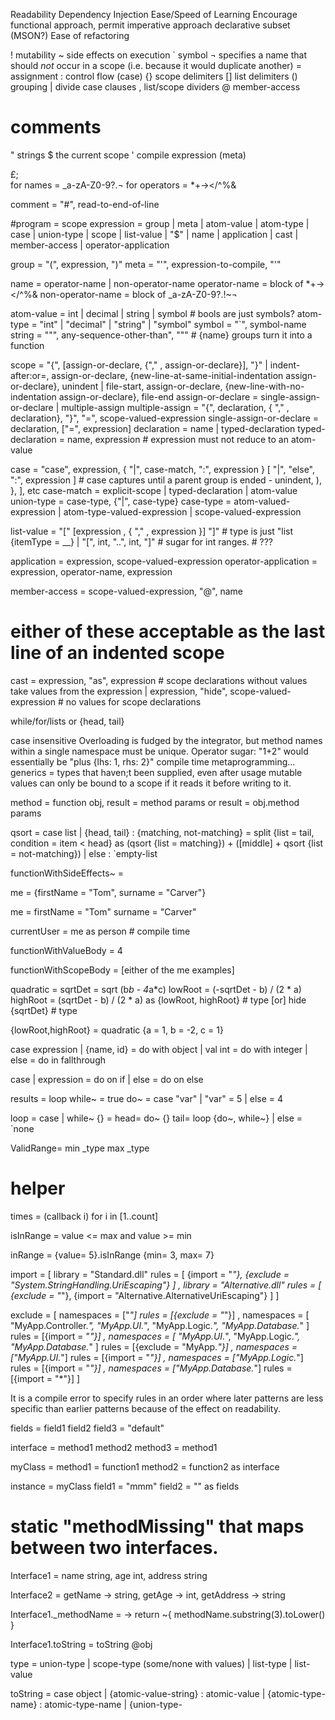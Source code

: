 Readability
Dependency Injection
Ease/Speed of Learning
Encourage functional approach, permit imperative approach
declarative subset (MSON?)
Ease of refactoring

! mutability
~ side effects on execution
` symbol
¬ specifies a name that should *not* occur in a scope (i.e. because it would duplicate another)
= assignment
: control flow (case)
{} scope delimiters
[] list delimiters
() grouping
| divide case clauses
, list/scope dividers
@ member-access
# comments
" strings
$ the current scope
' compile expression (meta)

£;\
for names = _a-zA-Z0-9?.¬
for operators = *+-></^%&





comment = "#", read-to-end-of-line

#program = scope
expression = group | meta | atom-value | atom-type | case | union-type | scope | list-value | "$" | name | application | cast | member-access | operator-application

group = "(", expression, ")"
meta = "'", expression-to-compile, "'"

name = operator-name | non-operator-name
operator-name = block of *+-></^%&
non-operator-name = block of _a-zA-Z0-9?.!~¬

atom-value = int | decimal | string | symbol # bools are just symbols?
atom-type = "int" | "decimal" | "string" | "symbol"
symbol = "`", symbol-name
string = """, any-sequence-other-than\", """   # {name} groups turn it into a function

scope = "{", [assign-or-declare, {"," , assign-or-declare}], "}"
      | indent-after:or=, assign-or-declare, {new-line-at-same-initial-indentation assign-or-declare}, unindent
      | file-start, assign-or-declare, {new-line-with-no-indentation assign-or-declare}, file-end
assign-or-declare = single-assign-or-declare | multiple-assign
multiple-assign = "{", declaration, { "," , declaration}, "}", "=", scope-valued-expression
single-assign-or-declare = declaration, ["=", expression]
declaration = name | typed-declaration
typed-declaration = name, expression    # expression must not reduce to an atom-value

case = "case", expression, { "|", case-match, ":", expression } [ "|", "else", ":", expression ]   # case captures until a parent group is ended - unindent, ), }, ], etc
case-match = explicit-scope | typed-declaration | atom-value
union-type = case-type, {"|", case-type}
case-type = atom-valued-expression | atom-type-valued-expression | scope-valued-expression

list-value = "[" [expression , { "," , expression }] "]"    # type is just "list {itemType = __}
           | "[", int, "..", int, "]"     # sugar for int ranges.    # ???

application = expression, scope-valued-expression
operator-application = expression, operator-name, expression

member-access = scope-valued-expression, "@", name

# either of these acceptable as the last line of an indented scope
cast = expression, "as", expression   # scope declarations without values take values from the expression
     | expression, "hide", scope-valued-expression    # no values for scope declarations


while/for/lists or {head, tail}

case insensitive
Overloading is fudged by the integrator, but method names within a single namespace must be unique. 
Operator sugar: "1+2"  would essentially be   "plus {lhs: 1, rhs: 2}"
compile time metaprogramming...
generics = types that haven;t been supplied, even after usage
mutable values can only be bound to a scope if it reads it before writing to it.

method = function obj, result = method params    or   result = obj.method params


qsort = case list
    | {head, tail} :
        {matching, not-matching} = split {list = tail, condition = item < head}
        as (qsort {list = matching}) + ([middle] + qsort {list = not-matching})
    | else : `empty-list



functionWithSideEffects~ = 

me = {firstName = "Tom", surname = "Carver"}

me =
  firstName = "Tom"
  surname = "Carver"

currentUser = me as person   # compile time

functionWithValueBody = 4

functionWithScopeBody = [either of the me examples]

quadratic =
  sqrtDet = sqrt (b*b - 4*a*c)
  lowRoot = (-sqrtDet - b) / (2 * a)
  highRoot =  (sqrtDet - b) / (2 * a)
  as {lowRoot, highRoot}  # type
[or]
  hide {sqrtDet}   # type

{lowRoot,highRoot} = quadratic {a = 1, b = -2, c = 1}

case expression
    | {name, id} = do with object
    | val int = do with integer
    | else = do in fallthrough

case
    | expression = do on if
    | else = do on else

results = loop
    while~ = true
    do~ = case "var"
        | "var" = 5
        | else = 4

loop = case
    | while~ {} =
        head= do~ {}
        tail= loop {do~, while~}
    | else = `none

ValidRange=
  min _type
  max _type

# helper
times = (callback i) for i in [1..count]

isInRange = value <= max and value >= min

inRange = {value= 5}.isInRange {min= 3, max= 7}


import = [
  library = "Standard.dll"
  rules = [
    {import = "*"},
    {exclude = "System.StringHandling.UriEscaping"}
  ]
,
  library = "Alternative.dll"
  rules = [
    {exclude = "*"},
    {import = "Alternative.AlternativeUriEscaping"}
  ]
]

exclude = [
  namespaces = ["*"]
  rules = [{exclude = "*"}]
,
  namespaces = [
    "MyApp.Controller.*",
    "MyApp.UI.*",
    "MyApp.Logic.*",
    "MyApp.Database.*"
  ]
  rules = [{import = "*"}]
,
  namespaces = [
    "MyApp.UI.*",
    "MyApp.Logic.*",
    "MyApp.Database.*"
  ]
  rules = [{exclude = "MyApp.*"}]
,
  namespaces = ["MyApp.UI.*"]
  rules = [{import = "*"}]
,
  namespaces = ["MyApp.Logic.*"]
  rules = [{import = "*"}]
,
  namespaces = ["MyApp.Database.*"]
  rules = [{import = "*"}]
]


It is a compile error to specify rules in an order where later patterns are less specific than earlier patterns because of the effect on readability.


fields = 
  field1
  field2
  field3 = "default"

interface =
  method1
  method2
  method3 = method1

myClass = 
  method1 = function1
  method2 = function2
  as interface

instance = myClass
  field1 = "mmm"
  field2 = ""
  as fields




# static "methodMissing" that maps between two interfaces.
Interface1 = 
  name string,
  age int,
  address string

Interface2 = 
  getName -> string,
  getAge -> int,
  getAddress -> string

Interface1._methodName = ->
  return ~{ methodName.substring(3).toLower() }

Interface1.toString = 
  toString @obj


type = union-type | scope-type (some/none with values) | list-type | list-value


toString = case object
  | {atomic-value-string} : atomic-value
  | {atomic-type-name} : atomic-type-name
  | {union-type-
